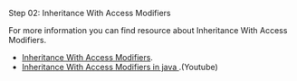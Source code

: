 
Step 02: Inheritance With Access Modifiers

For more information you can find resource about Inheritance With Access Modifiers.

-  [Inheritance With Access Modifiers](https://www.simplilearn.com/tutorials/java-tutorial/inheritence-in-java#access_modifiers).
-  [Inheritance With Access Modifiers in java ](https://www.youtube.com/watch?v=URaaEjEt03E).(Youtube)
